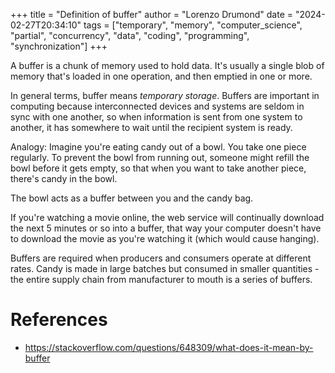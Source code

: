 +++
title = "Definition of buffer"
author = "Lorenzo Drumond"
date = "2024-02-27T20:34:10"
tags = ["temporary",  "memory",  "computer_science",  "partial",  "concurrency",  "data",  "coding",  "programming",  "synchronization"]
+++


A buffer is a chunk of memory used to hold data. It's usually a single blob of memory that's loaded in one operation, and then emptied in one or more.

In general terms, buffer means _temporary storage_. Buffers are important in computing because interconnected devices and systems are seldom in sync with one another, so when information is sent from one system to another, it has somewhere to wait until the recipient system is ready.

Analogy:
  Imagine you're eating candy out of a bowl. You take one piece regularly. To prevent the bowl from running out, someone might refill the bowl before it gets empty, so that when you want to take another piece, there's candy in the bowl.

  The bowl acts as a buffer between you and the candy bag.

  If you're watching a movie online, the web service will continually download the next 5 minutes or so into a buffer, that way your computer doesn't have to download the movie as you're watching it (which would cause hanging).

  Buffers are required when producers and consumers operate at different rates. Candy is made in large batches but consumed in smaller quantities - the entire supply chain from manufacturer to mouth is a series of buffers.


# References
- https://stackoverflow.com/questions/648309/what-does-it-mean-by-buffer
